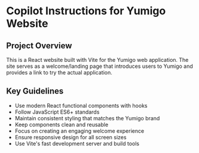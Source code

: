 # Copilot Instructions for Yumigo Website

<!-- Use this file to provide workspace-specific custom instructions to Copilot. For more details, visit https://code.visualstudio.com/docs/copilot/copilot-customization#_use-a-githubcopilotinstructionsmd-file -->

## Project Overview
This is a React website built with Vite for the Yumigo web application. The site serves as a welcome/landing page that introduces users to Yumigo and provides a link to try the actual application.

## Key Guidelines
- Use modern React functional components with hooks
- Follow JavaScript ES6+ standards
- Maintain consistent styling that matches the Yumigo brand
- Keep components clean and reusable
- Focus on creating an engaging welcome experience
- Ensure responsive design for all screen sizes
- Use Vite's fast development server and build tools

